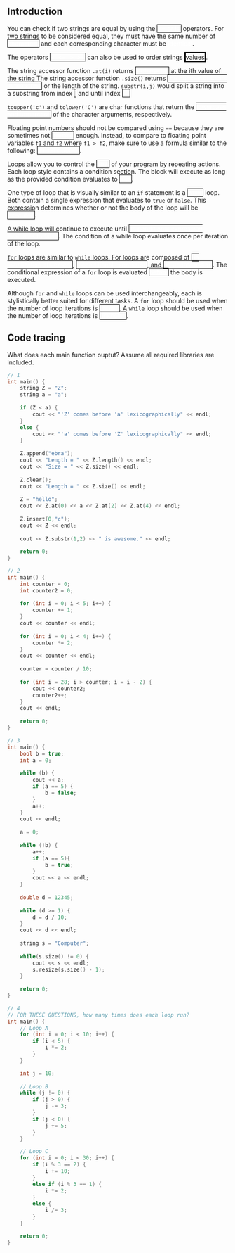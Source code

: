 Introduction
---

You can check if two strings are equal by using the
<a style="color:white;border:solid black;border-width:1px">== or !=</a>
operators.
For two strings to be considered equal, they must have the same number of
<a style="color:white;border:solid black;border-width:1px">characters</a>
and each corresponding character must be
<a style="color:white;boreder:solid black;border-width:1px">identical</a>.

The operators
<a style="color:white;border:solid black;border-width:1px"><, <=, >, >=</a>
can also be used to order strings 
<a style="colo:white;border:solid black;border-wiodth:1px">values</a>.

The string accessor function ``.at(i)`` returns
<a style="color:white;border:solid black;border-width:1px">a character</a>
at the ith value of the string
The string accessor function ``.size()`` returns
<a style="color:white;border:solid black;border-width:1px">the number of chars in the string</a>
or the length of the string.
``substr(i,j)`` would split a string into a substring from index
<a style="color:white;border:solid black;border-width:1px">i</a>
and until index
<a style="color:white;border:solid black;border-width:1px">i+j</a></br>

``toupper('c')`` and ``tolower('C')`` are char functions that return the
<a style="color:white;border:solid black;border-width:1px">lowercase and uppercase</a>
of the character arguments, respectively.

Floating point numbers should not be compared using ``==`` because they are sometimes not
<a style="color:white;border:solid black;border-width:1px">precise</a>
enough.
Instead, to compare to floating point variables ``f1`` and ``f2`` where ``f1 > f2``, make sure to use a formula similar to the following:
<a style="color:white;border:solid black;border-width:1px">(f1-f2)<.00001</a>.

Loops allow you to control the
<a style="color:white;border:solid black;border-width:1px">flow</a>
of your program by repeating actions.
Each loop style contains a condition section.
The block will execute as long as the provided condition evaluates to
<a style="color:white;border:solid black;border-width:1px">true</a>.

One type of loop that is visually similar to an ``if`` statement is a 
<a style="color:white;border:solid black;border-width:1px">while</a>
loop.
Both contain a single expression that evaluates to ``true`` or ``false``.
This expression determines whether or not the body of the loop will be
<a style="color:white;border:solid black;border-width:1px">executed</a>.

A while loop will continue to execute until
<a style="color:white;border:solid black;border-width:1px">its conditional expression evaluates to false</a>.
The condition of a while loop evaluates once per iteration of the loop.

``for`` loops are similar to ``while`` loops.
For loops are composed of
<a style="color:white;border:solid black;border-width:1px">an initialization statement</a>,
<a style="color:white;border:solid black;border-width:1px">a conditional expression</a>, and
<a style="color:white;border:solid black;border-width:1px">an update action</a>.
The conditional expression of a ``for`` loop is evaluated
<a style="color:white;border:solid black;border-width:1px">before</a>
the body is executed.

Although ``for`` and ``while`` loops can be used interchangeably, each is stylistically better suited for different tasks.
A ``for`` loop should be used when the number of loop iterations is
<a style="color:white;border:solid black;border-width:1px">known</a>.
A ``while`` loop should be used when the number of loop iterations is
<a style="color:white;border:solid black;border-width:1px">unknown</a>.

Code tracing
---

What does each main function ouptut?
Assume all required libraries are included.

```c++
// 1
int main() {
    string Z = "Z";
    string a = "a";
    
    if (Z < a) {
        cout << "'Z' comes before 'a' lexicographically" << endl;
    }
    else {
        cout << "'a' comes before 'Z' lexicographically" << endl;
    }
    
    Z.append("ebra");
    cout << "Length = " << Z.length() << endl;
    cout << "Size = " << Z.size() << endl;
    
    Z.clear();
    cout << "Length = " << Z.size() << endl;
    
    Z = "hello";
    cout << Z.at(0) << a << Z.at(2) << Z.at(4) << endl;
    
    Z.insert(0,"c");
    cout << Z << endl;
    
    cout << Z.substr(1,2) << " is awesome." << endl;
    
    return 0;
}

// 2
int main() {
    int counter = 0;
    int counter2 = 0;
    
    for (int i = 0; i < 5; i++) {
        counter += 1;
    }
    cout << counter << endl;
    
    for (int i = 0; i < 4; i++) {
        counter *= 2;
    }
    cout << counter << endl;
    
    counter = counter / 10;
    
    for (int i = 28; i > counter; i = i - 2) {
        cout << counter2;
        counter2++;
    }
    cout << endl;
    
    return 0;
}

// 3
int main() {
    bool b = true;
    int a = 0;
    
    while (b) {
        cout << a;
        if (a == 5) {
            b = false;
        }
        a++;
    }
    cout << endl;
    
    a = 0;
    
    while (!b) {
        a++;
        if (a == 5){
            b = true;
        }
        cout << a << endl;
    }
    
    double d = 12345;
    
    while (d >= 1) {
        d = d / 10;
    }
    cout << d << endl;
    
    string s = "Computer";
    
    while(s.size() != 0) {
        cout << s << endl;
        s.resize(s.size() - 1);
    }
    
    return 0;
}

// 4
// FOR THESE QUESTIONS, how many times does each loop run?
int main() {
    // Loop A
    for (int i = 0; i < 10; i++) {
        if (i < 5) {
            i *= 2;
        }
    }

    int j = 10;
    
    // Loop B
    while (j != 0) {
        if (j > 0) {
            j -= 3;
        }
        if (j < 0) {
            j += 5;
        }
    }

    // Loop C
    for (int i = 0; i < 30; i++) {
        if (i % 3 == 2) {
            i += 10;
        }
        else if (i % 3 == 1) {
            i *= 2;
        }
        else {
            i /= 3;
        }
    }

    return 0;
}
```
